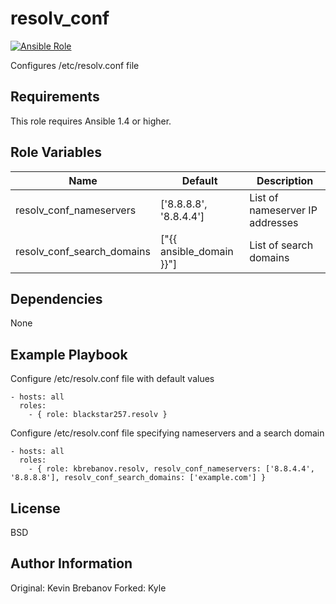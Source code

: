 resolv_conf
===========

[![Ansible Role](https://img.shields.io/ansible/role/3389.svg)](https://galaxy.ansible.com/list#/roles/3389)

Configures /etc/resolv.conf file

Requirements
------------

This role requires Ansible 1.4 or higher.

Role Variables
--------------

| Name                       | Default                  | Description                     |
|----------------------------|--------------------------|---------------------------------|
| resolv_conf_nameservers    | ['8.8.8.8', '8.8.4.4']   | List of nameserver IP addresses |
| resolv_conf_search_domains | ["{{ ansible_domain }}"] | List of search domains          |

Dependencies
------------

None

Example Playbook
----------------

Configure /etc/resolv.conf file with default values
```
- hosts: all
  roles:
    - { role: blackstar257.resolv }
```

Configure /etc/resolv.conf file specifying nameservers and a search domain
```
- hosts: all
  roles:
    - { role: kbrebanov.resolv, resolv_conf_nameservers: ['8.8.4.4', '8.8.8.8'], resolv_conf_search_domains: ['example.com'] }
```

License
-------

BSD

Author Information
------------------

Original: Kevin Brebanov
Forked: Kyle
